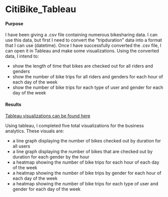 # CitiBike_Tableau

#### Purpose
I have been giving a .csv file containing numerous bikesharing data. I can use this data, but first I need to convert the "tripduration" data into a format that I can use (datetime). Once I have successfully converted the .csv file, I can open it in Tableau and make some visualizations. Using the converted data, I intend to:
 - show the length of time that bikes are checked out for all riders and genders
 - show the number of bike trips for all riders and genders for each hour of each day of the week
 - show the number of bike trips for each type of user and gender for each day of the week

#### Results
[Tableau visualizations can be found here](https://public.tableau.com/app/profile/katherine.tuggey "Tableau visualizations can be seen here")

Using tableau, I completed five total visualizations for the business analytics. These visuals are:
 - a line graph displaying the number of bikes checked out by duration for all users
 - a line graph displaying the number of bikes that are checked out by duration for each gender by the hour 
 - a heatmap showing the number of bike trips for each hour of each day of the week
 - a heatmap showing the number of bike trips by gender for each hour of each day of the week
 - a heatmap showing the number of bike trips for each type of user and gender for each day of the week
